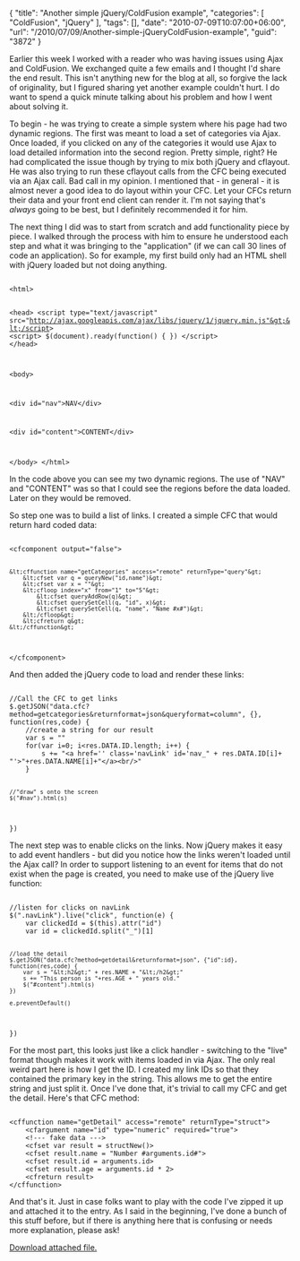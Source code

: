 {
	"title": "Another simple jQuery/ColdFusion example",
	"categories": [
		"ColdFusion",
		"jQuery"
	],
	"tags": [],
	"date": "2010-07-09T10:07:00+06:00",
	"url": "/2010/07/09/Another-simple-jQueryColdFusion-example",
	"guid": "3872"
}

Earlier this week I worked with a reader who was having issues using Ajax and ColdFusion. We exchanged quite a few emails and I thought I'd share the end result. This isn't anything new for the blog at all, so forgive the lack of originality, but I figured sharing yet another example couldn't hurt. I do want to spend a quick minute talking about his problem and how I went about solving it.
<p>
<!--more-->
To begin - he was trying to create a simple system where his page had two dynamic regions. The first was meant to load a set of categories via Ajax. Once loaded, if you clicked on any of the categories it would use Ajax to load detailed information into the second region. Pretty simple, right? He had complicated the issue though by trying to mix both jQuery and cflayout. He was also trying to run these cflayout calls from the CFC being executed via an Ajax call. Bad call in my opinion. I mentioned that - in general - it is almost never a good idea to do layout within your CFC. Let your CFCs return their data and your front end client can render it. I'm not saying that's <i>always</i> going to be best, but I definitely recommended it for him.
<p>
The next thing I did was to start from scratch and add functionality piece by piece. I walked through the process with him to ensure he understood each step and what it was bringing to the "application" (if we can call 30 lines of code an application). So for example, my first build only had an HTML shell with jQuery loaded but not doing anything.
<p>
<code>
&lt;html&gt; 
 
&lt;head&gt; 
&lt;script type="text/javascript" src="http://ajax.googleapis.com/ajax/libs/jquery/1/jquery.min.js"&gt;&lt;/script&gt; 
&lt;script&gt; 
$(document).ready(function() {
})
&lt;/script&gt; 
&lt;/head&gt; 
 
&lt;body&gt; 
 
&lt;div id="nav"&gt;NAV&lt;/div&gt; 
 
&lt;div id="content"&gt;CONTENT&lt;/div&gt; 
 
&lt;/body&gt; 
&lt;/html&gt; 
 </code>
<p>
In the code above you can see my two dynamic regions. The use of "NAV" and "CONTENT" was so that I could see the regions before the data loaded. Later on they would be removed.
<p>
So step one was to build a list of links. I created a simple CFC that would return hard coded data:
<p>
<code>
&lt;cfcomponent output="false"&gt;

	&lt;cffunction name="getCategories" access="remote" returnType="query"&gt;
		&lt;cfset var q = queryNew("id,name")&gt;
		&lt;cfset var x = ""&gt;
		&lt;cfloop index="x" from="1" to="5"&gt;
			&lt;cfset queryAddRow(q)&gt;
			&lt;cfset querySetCell(q, "id", x)&gt;
			&lt;cfset querySetCell(q, "name", "Name #x#")&gt;
		&lt;/cfloop&gt;
		&lt;cfreturn q&gt;
	&lt;/cffunction&gt;

&lt;/cfcomponent&gt;
</code>
<p>
And then added the jQuery code to load and render these links:
<p>
<code>
//Call the CFC to get links
$.getJSON("data.cfc?method=getcategories&returnformat=json&queryformat=column", {}, function(res,code) {
	//create a string for our result
	var s = ""
	for(var i=0; i&lt;res.DATA.ID.length; i++) {
		s += "&lt;a href='' class='navLink' id='nav_" + res.DATA.ID[i]+ "'&gt;"+res.DATA.NAME[i]+"&lt;/a&gt;&lt;br/&gt;"
	}

	//"draw" s onto the screen
	$("#nav").html(s)
})
</code>
<p>
The next step was to enable clicks on the links. Now jQuery makes it easy to add event handlers - but did you notice how the links weren't loaded until the Ajax call? In order to support listening to an event for items that do not exist when the page is created, you need to make use of the jQuery live function:

<p>
<code>
//listen for clicks on navLink
$(".navLink").live("click", function(e) {
	var clickedId = $(this).attr("id")
	var id = clickedId.split("_")[1]
		
	//load the detail
	$.getJSON("data.cfc?method=getdetail&returnformat=json", {"id":id}, function(res,code) {
		var s = "&lt;h2&gt;" + res.NAME + "&lt;/h2&gt;"
		s += "This person is "+res.AGE + " years old."
		$("#content").html(s)
	})
		
	e.preventDefault()
})
</code>

<p>

For the most part, this looks just like a click handler - switching to the "live" format though makes it work with items loaded in via Ajax. The only real weird part here is how I get the ID. I created my link IDs so that they contained the primary key in the string. This allows me to get the entire string and just split it. Once I've done that, it's trivial to call my CFC and get the detail. Here's that CFC method:

<p>

<code>
&lt;cffunction name="getDetail" access="remote" returnType="struct"&gt;
	&lt;cfargument name="id" type="numeric" required="true"&gt;
	&lt;!--- fake data ---&gt;
	&lt;cfset var result = structNew()&gt;
	&lt;cfset result.name = "Number #arguments.id#"&gt;
	&lt;cfset result.id = arguments.id&gt;
	&lt;cfset result.age = arguments.id * 2&gt;
	&lt;cfreturn result&gt;
&lt;/cffunction&gt;
</code>

<p>

And that's it. Just in case folks want to play with the code I've zipped it up and attached it to the entry. As I said in the beginning, I've done a bunch of this stuff before, but if there is anything here that is confusing or needs more explanation, please ask!<p><a href='enclosures/C%3A%5Chosts%5C2009%2Ecoldfusionjedi%2Ecom%5Cenclosures%2Fforpaul%2Ezip'>Download attached file.</a></p>